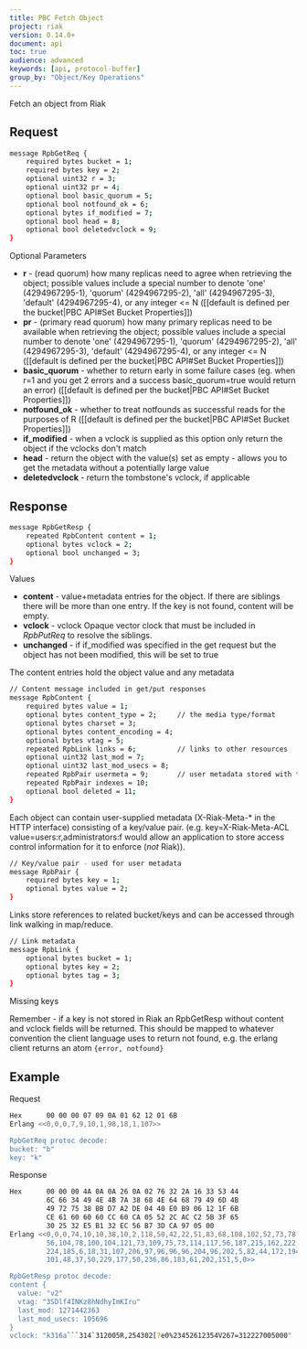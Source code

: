 ```yaml
---
title: PBC Fetch Object
project: riak
version: 0.14.0+
document: api
toc: true
audience: advanced
keywords: [api, protocol-buffer]
group_by: "Object/Key Operations"
---
```


Fetch an object from Riak

## Request


```bash
message RpbGetReq {
    required bytes bucket = 1;
    required bytes key = 2;
    optional uint32 r = 3;
    optional uint32 pr = 4;
    optional bool basic_quorum = 5;
    optional bool notfound_ok = 6;
    optional bytes if_modified = 7;
    optional bool head = 8;
    optional bool deletedvclock = 9;
}
```


Optional Parameters

* **r** - (read quorum) how many replicas need to agree when
retrieving the object; possible values include a special number to
denote 'one' (4294967295-1), 'quorum' (4294967295-2), 'all'
(4294967295-3), 'default' (4294967295-4), or any integer <= N
([[default is defined per the bucket|PBC API#Set Bucket Properties]])
* **pr** - (primary read quorum) how many primary replicas need to be
available when retrieving the object; possible values include a
special number to denote 'one' (4294967295-1), 'quorum'
(4294967295-2), 'all' (4294967295-3), 'default' (4294967295-4), or any
integer <= N
([[default is defined per the bucket|PBC API#Set Bucket Properties]])
* **basic_quorum** - whether to return early in some failure cases (eg. when r=1
and you get 2 errors and a success basic_quorum=true would return an error)
([[default is defined per the bucket|PBC API#Set Bucket Properties]])
* **notfound_ok** - whether to treat notfounds as successful reads for the
purposes of R ([[default is defined per the bucket|PBC API#Set Bucket
Properties]])
* **if_modified** - when a vclock is supplied as this option only return the
object if the vclocks don't match
* **head** - return the object with the value(s) set as empty - allows you to
get the metadata without a potentially large value
* **deletedvclock** - return the tombstone's vclock, if applicable

## Response


```bash
message RpbGetResp {
    repeated RpbContent content = 1;
    optional bytes vclock = 2;
    optional bool unchanged = 3;
}
```


Values

* **content** - value+metadata entries for the object. If there are siblings
there will be more than one entry. If the key is not found, content will be
empty.
* **vclock** - vclock Opaque vector clock that must be included in *RpbPutReq*
to resolve the siblings.
* **unchanged** - if if_modified was specified in the get request but the object
has not been modified, this will be set to true

The content entries hold the object value and any metadata


```bash
// Content message included in get/put responses
message RpbContent {
    required bytes value = 1;
    optional bytes content_type = 2;     // the media type/format
    optional bytes charset = 3;
    optional bytes content_encoding = 4;
    optional bytes vtag = 5;
    repeated RpbLink links = 6;          // links to other resources
    optional uint32 last_mod = 7;
    optional uint32 last_mod_usecs = 8;
    repeated RpbPair usermeta = 9;       // user metadata stored with the object
    repeated RpbPair indexes = 10;
    optional bool deleted = 11;
}
```


Each object can contain user-supplied metadata (X-Riak-Meta-\* in the HTTP
interface) consisting of a key/value pair. (e.g. key=X-Riak-Meta-ACL
value=users:r,administrators:f would allow an application to store access
control information for it to enforce (*not* Riak)).


```bash
// Key/value pair - used for user metadata
message RpbPair {
    required bytes key = 1;
    optional bytes value = 2;
}
```


Links store references to related bucket/keys and can be accessed through link
walking in map/reduce.


```bash
// Link metadata
message RpbLink {
    optional bytes bucket = 1;
    optional bytes key = 2;
    optional bytes tag = 3;
}
```



<div class="note"><div class="title">Missing keys</div>
<p>Remember - if a key is not stored in Riak an RpbGetResp without content and
vclock fields will be returned. This should be mapped to whatever convention the
client language uses to return not found, e.g. the erlang client returns an atom
<code>{error, notfound}</code></p>
</div>


## Example

Request

```bash
Hex      00 00 00 07 09 0A 01 62 12 01 6B
Erlang <<0,0,0,7,9,10,1,98,18,1,107>>

RpbGetReq protoc decode:
bucket: "b"
key: "k"
```


Response

```bash
Hex      00 00 00 4A 0A 0A 26 0A 02 76 32 2A 16 33 53 44
         6C 66 34 49 4E 4B 7A 38 68 4E 64 68 79 49 6D 4B
         49 72 75 38 BB D7 A2 DE 04 40 E0 B9 06 12 1F 6B
         CE 61 60 60 60 CC 60 CA 05 52 2C AC C2 5B 3F 65
         30 25 32 E5 B1 32 EC 56 B7 3D CA 97 05 00
Erlang <<0,0,0,74,10,10,38,10,2,118,50,42,22,51,83,68,108,102,52,73,78,75,122,
         56,104,78,100,104,121,73,109,75,73,114,117,56,187,215,162,222,4,64,
         224,185,6,18,31,107,206,97,96,96,96,204,96,202,5,82,44,172,194,91,63,
         101,48,37,50,229,177,50,236,86,183,61,202,151,5,0>>

RpbGetResp protoc decode:
content {
  value: "v2"
  vtag: "3SDlf4INKz8hNdhyImKIru"
  last_mod: 1271442363
  last_mod_usecs: 105696
}
vclock: "k316a```314`312005R,254302[?e0%23452612354V267=312227005000"
```
